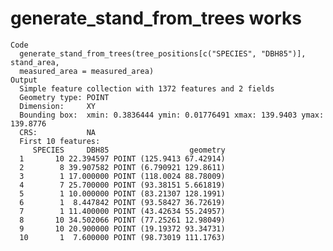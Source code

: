 # generate_stand_from_trees works

    Code
      generate_stand_from_trees(tree_positions[c("SPECIES", "DBH85")], stand_area,
      measured_area = measured_area)
    Output
      Simple feature collection with 1372 features and 2 fields
      Geometry type: POINT
      Dimension:     XY
      Bounding box:  xmin: 0.3836444 ymin: 0.01776491 xmax: 139.9403 ymax: 139.8776
      CRS:           NA
      First 10 features:
         SPECIES     DBH85                  geometry
      1       10 22.394597 POINT (125.9413 67.42914)
      2        8 39.907582 POINT (6.790921 129.8611)
      3        1 17.000000 POINT (118.0024 88.78009)
      4        7 25.700000 POINT (93.38151 5.661819)
      5        1 10.000000 POINT (83.21307 128.1991)
      6        1  8.447842 POINT (93.58427 36.72619)
      7        1 11.400000 POINT (43.42634 55.24957)
      8       10 34.502066 POINT (77.25261 12.98049)
      9       10 20.900000 POINT (19.19372 93.34731)
      10       1  7.600000 POINT (98.73019 111.1763)

